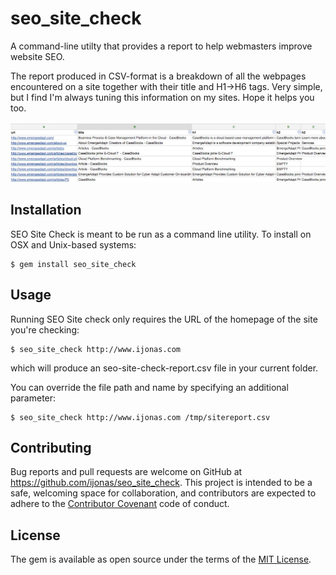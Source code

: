 # seo_site_check

A command-line utilty that provides a report to help webmasters improve website SEO.

The report produced in CSV-format is a breakdown of all the webpages encountered on a site together with their title and H1->H6 tags.
Very simple, but I find I'm always tuning this information on my sites. Hope it helps you too.

![Image of SEO Site Report](https://raw.githubusercontent.com/ijonas/seo_site_check/master/assets/seo_site_check_screenshot.jpg)

## Installation

SEO Site Check is meant to be run as a command line utility. To install on OSX and Unix-based systems:

    $ gem install seo_site_check

## Usage

Running SEO Site check only requires the URL of the homepage of the site you're checking:

    $ seo_site_check http://www.ijonas.com

which will produce an seo-site-check-report.csv file in your current folder.

You can override the file path and name by specifying an additional parameter:

    $ seo_site_check http://www.ijonas.com /tmp/sitereport.csv

## Contributing

Bug reports and pull requests are welcome on GitHub at https://github.com/ijonas/seo_site_check. This project is intended to be a safe, welcoming space for collaboration, and contributors are expected to adhere to the [Contributor Covenant](contributor-covenant.org) code of conduct.


## License

The gem is available as open source under the terms of the [MIT License](http://opensource.org/licenses/MIT).
